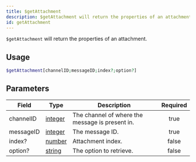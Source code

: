 ```yaml
---
title: $getAttachment
description: $getAttachment will return the properties of an attachment.
id: getAttachment
---
```


`$getAttachment` will return the properties of an attachment.

## Usage

```php
$getAttachment[channelID;messageID;index?;option?]
```

## Parameters

| Field     | Type                                                                                                | Description                                     | Required |
| --------- | --------------------------------------------------------------------------------------------------- | ----------------------------------------------- | :------: |
| channelID | [integer](https://developer.mozilla.org/en-US/docs/Web/JavaScript/Reference/Global_Objects/Integer) | The channel of where the message is present in. |   true   |
| messageID | [integer](https://developer.mozilla.org/en-US/docs/Web/JavaScript/Reference/Global_Objects/Integer) | The message ID.                                 |   true   |
| index?    | [number](https://developer.mozilla.org/en-US/docs/Web/JavaScript/Reference/Global_Objects/Number)   | Attachment index.                               |  false   |
| option?   | [string](https://developer.mozilla.org/en-US/docs/Web/JavaScript/Reference/Global_Objects/String)   | The option to retrieve.                         |  false   |
